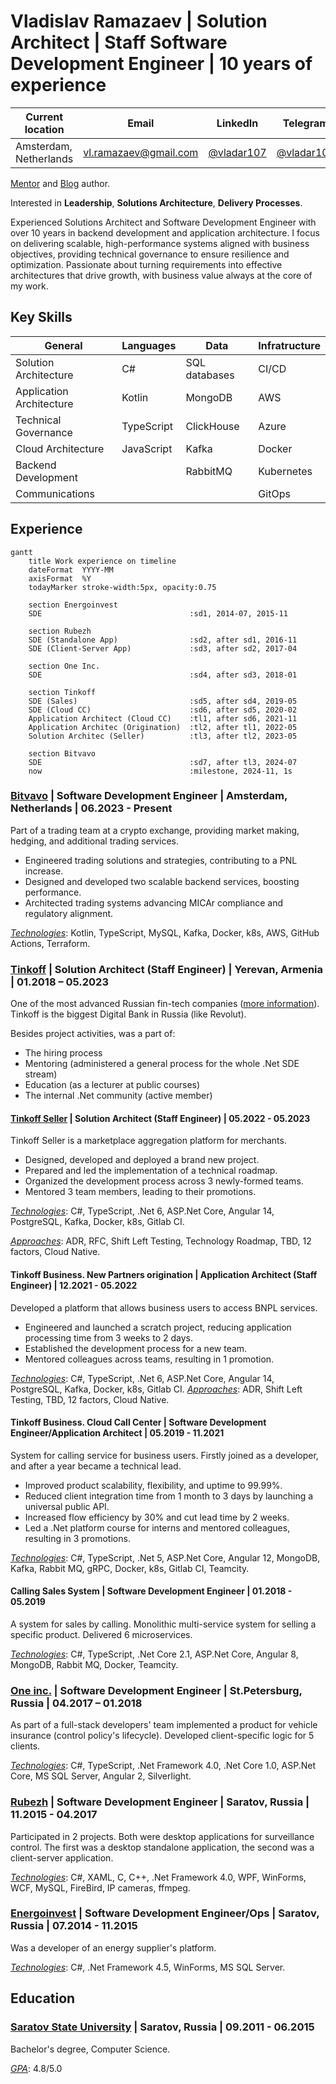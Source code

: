 # Vladislav Ramazaev | Solution Architect | Staff Software Development Engineer | 10 years of experience

| Current location | Email | LinkedIn | Telegram | GitHub |
| --- | --- | --- | --- | --- |
| Amsterdam, Netherlands | [vl.ramazaev@gmail.com](vl.ramazaev@gmail.com) | [@vladar107](https://www.linkedin.com/in/vladar107/?locale=en_US) | [@vladar107](https://t.me/vladar107) | [@vladar107](https://github.com/vladar107)

[Mentor](https://getmentor.dev/mentor/vladislav-ramazaev-3193) and [Blog](https://t.me/techlead_Insights) author.

Interested in **Leadership**, **Solutions Architecture**, **Delivery Processes**.

Experienced Solutions Architect and Software Development Engineer with over 10 years in backend development and application architecture. I focus on delivering scalable, high-performance systems aligned with business objectives, providing technical governance to ensure resilience and optimization. Passionate about turning requirements into effective architectures that drive growth, with business value always at the core of my work.

## Key Skills

| General | Languages | Data | Infratructure |
| --- | --- | --- | --- |
| Solution Architecture | C# | SQL databases | CI/CD |
| Application Architecture | Kotlin | MongoDB  | AWS |
| Technical Governance | TypeScript | ClickHouse | Azure |
| Cloud Architecture | JavaScript | Kafka | Docker |
| Backend Development |  | RabbitMQ | Kubernetes |
| Communications |  |  |  GitOps |

## Experience
```mermaid
gantt
    title Work experience on timeline
    dateFormat  YYYY-MM
    axisFormat  %Y
    todayMarker stroke-width:5px, opacity:0.75
    
    section Energoinvest
    SDE                                 :sd1, 2014-07, 2015-11
    
    section Rubezh
    SDE (Standalone App)                :sd2, after sd1, 2016-11
    SDE (Client-Server App)             :sd3, after sd2, 2017-04
    
    section One Inc.
    SDE                                 :sd4, after sd3, 2018-01
    
    section Tinkoff
    SDE (Sales)                         :sd5, after sd4, 2019-05
    SDE (Cloud CC)                      :sd6, after sd5, 2020-02
    Application Architect (Cloud CC)    :tl1, after sd6, 2021-11
    Application Architec (Origination)  :tl2, after tl1, 2022-05
    Solution Architec (Seller)          :tl3, after tl2, 2023-05

    section Bitvavo
    SDE                                 :sd7, after tl3, 2024-07
    now                                 :milestone, 2024-11, 1s
```

### [Bitvavo](https://bitvavo.com/en) | Software Development Engineer | Amsterdam, Netherlands | 06.2023 - Present
Part of a trading team at a crypto exchange, providing market making, hedging, and additional trading services.
- Engineered trading solutions and strategies, contributing to a PNL increase.
- Designed and developed two scalable backend services, boosting performance.
- Architected trading systems advancing MICAr compliance and regulatory alignment.

<u>_Technologies_</u>: Kotlin, TypeScript, MySQL, Kafka, Docker, k8s, AWS, GitHub Actions, Terraform.

### [Tinkoff](https://www.tinkoff.ru) | Solution Architect (Staff Engineer) | Yerevan, Armenia | 01.2018 – 05.2023
One of the most advanced Russian fin-tech companies ([more information](https://www.tinkoff-group.com/company-info/summary/)). Tinkoff is the biggest Digital Bank in Russia (like Revolut).

Besides project activities, was a part of: 
- The hiring process
- Mentoring (administered a general  process for the whole .Net SDE stream)
- Education (as a lecturer at public courses)
- The internal .Net community (active member)

#### **[Tinkoff Seller](https://www.tinkoff.ru/business/seller/)** | Solution Architect (Staff Engineer) | 05.2022 - 05.2023
Tinkoff Seller is a marketplace aggregation platform for merchants.
- Designed, developed and deployed a brand new project.
- Prepared and led the implementation of a technical roadmap.
- Organized the development process across 3 newly-formed teams.
- Mentored 3 team members, leading to their promotions.

<u>_Technologies_</u>: C#, TypeScript, .Net 6, ASP.Net Core, Angular 14, PostgreSQL, Kafka, Docker, k8s, Gitlab CI.

<u>_Approaches_</u>: ADR, RFC, Shift Left Testing, Technology Roadmap, TBD, 12 factors, Cloud Native.

#### **Tinkoff Business. New Partners origination** | Application Architect (Staff Engineer) | 12.2021 - 05.2022
Developed a platform that allows business users to access BNPL services.
- Engineered and launched a scratch project, reducing application processing time from 3 weeks to 2 days.
- Established the development process for a new team.
- Mentored colleagues across teams, resulting in 1 promotion.

<u>_Technologies_</u>: C#, TypeScript, .Net 6, ASP.Net Core, Angular 14, PostgreSQL, Kafka, Docker, k8s, Gitlab CI.
<u>_Approaches_</u>: ADR, Shift Left Testing, TBD, 12 factors, Cloud Native.

#### **Tinkoff Business. Cloud Call Center** | Software Development Engineer/Application Architect | 05.2019 - 11.2021
System for calling service for business users. Firstly joined as a developer, and after a year became a technical lead. 
- Improved product scalability, flexibility, and uptime to 99.99%.
- Reduced client integration time from 1 month to 3 days by launching a universal public API.
- Increased flow efficiency by 30% and cut lead time by 2 weeks.
- Led a .Net platform course for interns and mentored colleagues, resulting in 3 promotions.

<u>_Technologies_</u>: C#, TypeScript, .Net 5, ASP.Net Core, Angular 12, MongoDB, Kafka, Rabbit MQ, gRPC, Docker, k8s, Gitlab CI, Teamcity.

#### **Calling Sales System** | Software Development Engineer | 01.2018 - 05.2019
A system for sales by calling. Monolithic multi-service system for selling a specific product. Delivered 6 microservices.

<u>_Technologies_</u>: C#, TypeScript, .Net Core 2.1, ASP.Net Core, Angular 8, MongoDB, Rabbit MQ, Docker, Teamcity.

### [One inc.](https://www.oneinc.com/) | Software Development Engineer | St.Petersburg, Russia | 04.2017 – 01.2018
As part of a full-stack developers' team implemented a product for vehicle insurance (control policy's lifecycle). Developed client-specific logic for 5  clients.

<u>_Technologies_</u>: C#, TypeScript, .Net Framework 4.0, .Net Core 1.0, ASP.Net Core, MS SQL Server, Angular 2, Silverlight.

### [Rubezh](https://rubezh.com/) | Software Development Engineer | Saratov, Russia | 11.2015 - 04.2017
Participated in 2 projects. Both were desktop applications for surveillance control. The first was a desktop standalone application, the second was a client-server application.

<u>_Technologies_</u>: C#, XAML, C, C++, .Net Framework 4.0, WPF, WinForms, WCF, MySQL, FireBird, IP cameras, ffmpeg.

### [Energoinvest](http://www.energoin.ru/) | Software Development Engineer/Ops | Saratov, Russia | 07.2014 - 11.2015
Was a developer of an energy supplier's platform. 

<u>_Technologies_</u>: C#, .Net Framework 4.5, WinForms, MS SQL Server.

## Education
### [Saratov State University](https://www.sgu.ru/en) | Saratov, Russia | 09.2011 - 06.2015
Bachelor's degree, Computer Science.

<u>_GPA_</u>: 4.8/5.0
